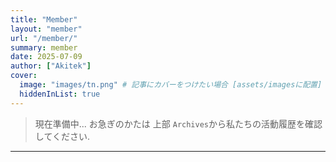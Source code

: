 ```yaml
---
title: "Member"
layout: "member"
url: "/member/"
summary: member
date: 2025-07-09
author: ["Akitek"]
cover:
  image: "images/tn.png" # 記事にカバーをつけたい場合 [assets/imagesに配置]
  hiddenInList: true
---
```


> 現在準備中...  お急ぎのかたは 上部 `Archives`から私たちの活動履歴を確認してください.
---
